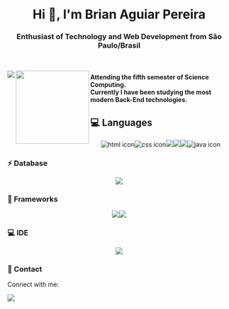 <h1 align="center">Hi 👋, I'm Brian Aguiar Pereira</h1>
<h3 align="center">Enthusiast of Technology and Web Development from São Paulo/Brasil</h3>


</br>
 <p align="left">
  <a href="https://github.com/anuraghazra/github-readme-stats">
    <img
      align="left"
      src="https://github-readme-stats.vercel.app/api/top-langs/?username=BRaguiarpereira&layout=compact"
    />
  </a>
  <a href="https://github.com/anuraghazra/github-readme-stats">
    <img
      align="left"
      height="165"
      src="https://github-readme-stats.vercel.app/api?username=BRaguiarpereira&count_private=true&show_icons=true&custom_title=Github%20Status&hide=issues"
    />
  </a>
</p>

<h4>
Attending the fifth semester of Science Computing.<br /> 
Currently I have been studying the most modern  Back-End technologies.<br /> 
</h4>

<h2>
💻 Languages
</h2>
<div style="text-align:center"><img src="https://img.shields.io/badge/HTML5-E34F26?style=for-the-badge&logo=html5&logoColor=white" alt="html icon" /><img src="https://img.shields.io/badge/CSS3-1572B6?style=for-the-badge&logo=css3&logoColor=whit" alt="css icon"/><img src="https://img.shields.io/badge/C%23-239120?style=for-the-badge&logo=c-sharp&logoColor=white" /><img src="https://img.shields.io/badge/Python-3776AB?style=for-the-badge&logo=python&logoColor=white" /><img src="https://img.shields.io/badge/PHP-777BB4?style=for-the-badge&logo=php&logoColor=white" /><img src="https://img.shields.io/badge/Java-ED8B00?style=for-the-badge&logo=java&logoColor=white" alt="java icon" /></div>

<h3>
⚡ Database
</h3>
<div style="text-align:center"><img src="https://img.shields.io/badge/MySQL-00000F?style=for-the-badge&logo=mysql&logoColor=white" /></div>

<h3>
<h3>
🚀 Frameworks	
</h3>
<div style="text-align:center"><img src="https://img.shields.io/badge/.NET-5C2D91?style=for-the-badge&logo=.net&logoColor=white" /><img src="https://img.shields.io/badge/Git-F05032?style=for-the-badge&logo=git&logoColor=white"/></div>
<h3>
💻 IDE
</h3>
<div style="text-align:center"><img src="https://img.shields.io/badge/Visual_Studio_2019-5C2D91?style=for-the-badge&logo=visual%20studio&logoColor=white" /></div>
<h3>
📱 Contact
</h3>
<p>Connect with me:</p><a href="https://www.linkedin.com/in/brian-aguiar-pereira-138783169/ "><img src="https://img.shields.io/badge/LinkedIn-0077B5?style=for-the-badge&logo=linkedin&logoColor=white" />
</a>


